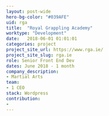 ```yaml
---
layout: post-wide
hero-bg-color: "#039AFE"
uid: rga
title:  "Royal Grappling Academy"
worktype: "Development"
date:   2018-06-01 01:01:01
categories: project
project_site_url: https://www.rga.ie/
project_site_slug: rga.ie
role: Senior Front End Dev
dates: June 2018 - 1 month
company_description:
- Martial Arts
team:
- 1 CEO
stack: Wordpress
contribution:
-
---
```


<p>

</p>
